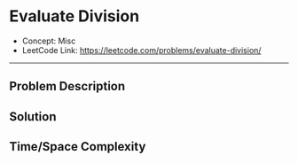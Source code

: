 # Evaluate Division

- Concept: Misc
- LeetCode Link: https://leetcode.com/problems/evaluate-division/

---

## Problem Description

## Solution

## Time/Space Complexity

